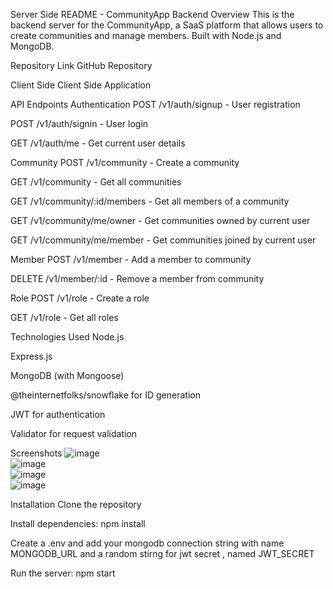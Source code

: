 Server Side README - CommunityApp Backend
Overview
This is the backend server for the CommunityApp, a SaaS platform that allows users to create communities and manage members. Built with Node.js and MongoDB.

Repository Link
GitHub Repository

Client Side
Client Side Application

API Endpoints
Authentication
POST /v1/auth/signup - User registration

POST /v1/auth/signin - User login

GET /v1/auth/me - Get current user details

Community
POST /v1/community - Create a community

GET /v1/community - Get all communities

GET /v1/community/:id/members - Get all members of a community

GET /v1/community/me/owner - Get communities owned by current user

GET /v1/community/me/member - Get communities joined by current user

Member
POST /v1/member - Add a member to community

DELETE /v1/member/:id - Remove a member from community

Role
POST /v1/role - Create a role

GET /v1/role - Get all roles

Technologies Used
Node.js

Express.js

MongoDB (with Mongoose)

@theinternetfolks/snowflake for ID generation

JWT for authentication

Validator for request validation

Screenshots
![image](https://github.com/user-attachments/assets/adf68013-290f-4ec6-8dd6-df7796e8eccd)  
![image](https://github.com/user-attachments/assets/af704ff9-b555-49de-ad24-9b237d82f89e)  
![image](https://github.com/user-attachments/assets/f042995d-a800-44f2-8167-48417abf7ded)  
![image](https://github.com/user-attachments/assets/1cf1a340-b372-4223-ad40-b53bb308fec1)





Installation
Clone the repository

Install dependencies: npm install

Create a .env and add your mongodb connection string with name MONGODB_URL and a random stirng for jwt secret , named JWT_SECRET

Run the server: npm start
